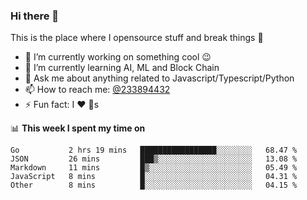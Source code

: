 ### Hi there 👋

<!--
**a233894432/a233894432** is a ✨ _special_ ✨ repository because its `README.md` (this file) appears on your GitHub profile.

Here are some ideas to get you started:

- 🔭 I’m currently working on ...
- 🌱 I’m currently learning ...
- 👯 I’m looking to collaborate on ...
- 🤔 I’m looking for help with ...
- 💬 Ask me about ...
- 📫 How to reach me: ...
- 😄 Pronouns: ...
- ⚡ Fun fact: ...
-->
 
 
This is the place where I opensource stuff and break things :rofl:

- 🔭 I’m currently working on something cool :wink:
- 🌱 I’m currently learning AI, ML and Block Chain
- 💬 Ask me about anything related to Javascript/Typescript/Python
- 📫 How to reach me: [@233894432](https://twitter.com/233894432)
- ⚡ Fun fact: I :heart: :dog:s

📊 **This week I spent my time on**
<!--START_SECTION:waka-->

```text
Go           2 hrs 19 mins   █████████████████░░░░░░░░   68.47 %
JSON         26 mins         ███▒░░░░░░░░░░░░░░░░░░░░░   13.08 %
Markdown     11 mins         █▒░░░░░░░░░░░░░░░░░░░░░░░   05.49 %
JavaScript   8 mins          █░░░░░░░░░░░░░░░░░░░░░░░░   04.31 %
Other        8 mins          █░░░░░░░░░░░░░░░░░░░░░░░░   04.15 %
```

<!--END_SECTION:waka-->
